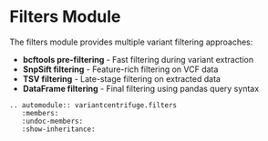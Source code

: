 # Filters Module

The filters module provides multiple variant filtering approaches:

- **bcftools pre-filtering** - Fast filtering during variant extraction
- **SnpSift filtering** - Feature-rich filtering on VCF data
- **TSV filtering** - Late-stage filtering on extracted data
- **DataFrame filtering** - Final filtering using pandas query syntax

```{eval-rst}
.. automodule:: variantcentrifuge.filters
   :members:
   :undoc-members:
   :show-inheritance:
```
